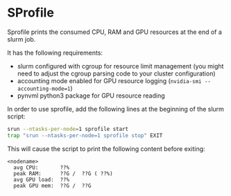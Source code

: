 # SProfile

Sprofile prints the consumed CPU, RAM and GPU resources at the end of a slurm job.

It has the following requirements:

- slurm configured with cgroup for resource limit management (you might need to adjust the cgroup parsing code to your cluster configuration)
- accounting mode enabled for GPU resource logging (`nvidia-smi --accounting-mode=1`)
- pynvml python3 package for GPU resource reading

In order to use sprofile, add the following lines at the beginning of the slurm script:

```sh
srun --ntasks-per-node=1 sprofile start
trap "srun --ntasks-per-node=1 sprofile stop" EXIT
```

This will cause the script to print the following content before exiting:

```
<nodename>
  avg CPU:       ??%
  peak RAM:      ??G /  ??G ( ??%)
  avg GPU load:  ??%
  peak GPU mem:  ??G /  ??G
```
